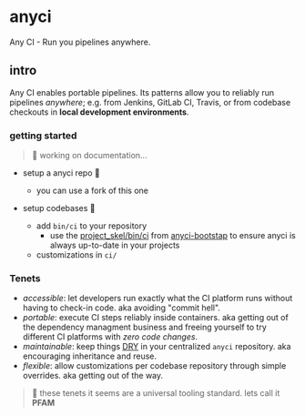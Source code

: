 # anyci
Any CI - Run you pipelines anywhere.

## intro

Any CI enables portable pipelines. Its patterns allow you to reliably run pipelines _anywhere_; e.g. from Jenkins, GitLab CI, Travis, or from codebase checkouts in **local development environments**.

### getting started

> :construction: working on documentation...

* setup a anyci repo :construction:
  * you can use a fork of this one

* setup codebases :construction:
  * add `bin/ci` to your repository
    * use the [project_skel/bin/ci](https://github.com/briceburg/anyci-bootstrap/blob/main/project-skel/bin/ci) from [anyci-bootstap](https://github.com/briceburg/anyci-bootstrap) to ensure anyci is always up-to-date in your projects
  * customizations in `ci/`    

### Tenets
* *accessible*: let developers run exactly what the CI platform runs without having to check-in code. aka avoiding "commit hell".
* *portable*: execute CI steps reliably inside containers. aka getting out of the dependency managment business and freeing yourself to try different CI platforms with _zero code changes_.
* *maintainable*: keep things [DRY](https://en.wikipedia.org/wiki/Don%27t_repeat_yourself) in your centralized `anyci` repository. aka encouraging inheritance and reuse.
* *flexible*: allow customizations per codebase repository through simple overrides. aka getting out of the way.
> :thought_balloon: these tenets it seems are a universal tooling standard. lets call it **PFAM**
